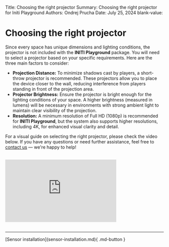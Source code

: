 Title:   Choosing the right projector
Summary: Choosing the right projector for Initi Playground
Authors: Ondrej Prucha
Date:    July 25, 2024
blank-value:

# Choosing the right projector

Since every space has unique dimensions and lighting conditions, the projector is not included with the **INITI Playground** package. You will need to select a projector based on your specific requirements. Here are the three main factors to consider:

- **Projection Distance:** To minimize shadows cast by players, a short-throw projector is recommended. These projectors allow you to place the device closer to the wall, reducing interference from players standing in front of the projection area.
- **Projector Brightness:** Ensure the projector is bright enough for the lighting conditions of your space. A higher brightness (measured in lumens) will be necessary in environments with strong ambient light to maintain clear visibility of the projection.
- **Resolution:** A minimum resolution of Full HD (1080p) is recommended for **INITI Playground**, but the system also supports higher resolutions, including 4K, for enhanced visual clarity and detail.


For a visual guide on selecting the right projector, please check the video below. If you have any questions or need further assistance, feel free to [contact us](../help/contact.md) — we're happy to help!

<br />
<div style='width: 70%' class="center" markdown>
<div style="padding:56.25% 0 0 0;position:relative;">
<iframe src="https://player.vimeo.com/video/796039586?h=d815d4b892&amp;badge=0&amp;autopause=0&amp;player_id=0&amp;app_id=58479" frameborder="0" allow="autoplay; fullscreen; picture-in-picture; clipboard-write" style="position:absolute;top:0;left:0;width:100%;height:100%;" title="INITI Playground - Choosing the right projector"></iframe></div>
<script src="https://player.vimeo.com/api/player.js"></script>
</div>

<br />

----


<div class="center" markdown>
[Sensor installation](sensor-installation.md){ .md-button }
</div>

<br />